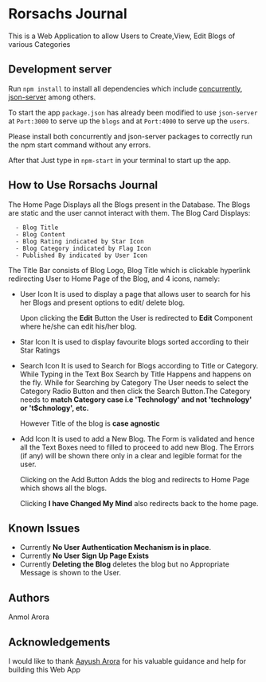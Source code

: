 # Rorsachs Journal

This is a Web Application to allow Users to Create,View, Edit Blogs of various Categories

## Development server

Run `npm install` to install all dependencies which include [concurrently](https://www.npmjs.com/package/concurrently), [json-server](https://www.npmjs.com/package/json-server) among others.

To start the app `package.json` has already been modified to use `json-server` at `Port:3000` to serve up the `blogs` and at `Port:4000` to serve up the `users`.

Please install both concurrently and json-server packages to correctly run the npm start command without any errors.

After that Just type in `npm-start` in your terminal to start up the app.

## How to Use Rorsachs Journal

The Home Page Displays all the Blogs present in the Database. The Blogs are static and the user cannot interact with them.
The Blog Card Displays:

      - Blog Title
      - Blog Content 
      - Blog Rating indicated by Star Icon
      - Blog Category indicated by Flag Icon
      - Published By indicated by User Icon

The Title Bar consists of Blog Logo, Blog Title which is clickable hyperlink redirecting User to Home Page of the Blog, and 4 icons, namely:

- User Icon
  It is used to display a page that allows user to search for his her Blogs and present options to edit/ delete blog.
  
  Upon clicking the **Edit** Button the User is redirected to **Edit** Component where he/she can edit his/her blog.
  
  
- Star Icon
  It is used to display favourite blogs sorted according to their Star Ratings
  
- Search Icon
  It is used to Search for Blogs according to Title or Category.
  While Typing in the Text Box Search by Title Happens and happens on the fly.
  While for Searching by Category The User needs to select the Category Radio Button and then click the Search Button.The Category needs   to **match Category case i.e 'Technology' and not 'technology' or 't$chnology', etc.** 
  
  However Title of the blog is **case agnostic**
  
 - Add Icon
   It is used to add a New Blog. The Form is validated and hence all the Text Boxes need to filled to proceed to add new Blog. The Errors    (if any) will be shown there only in a clear and legible format for the user. 
   
   Clicking on the Add Button Adds the blog and redirects to Home Page which shows all the blogs.
   
   Clicking **I have Changed My Mind** also redirects back to the home page.
   
  
 ## Known Issues
   
   - Currently **No User Authentication Mechanism is in place**.
   - Currently **No User Sign Up Page Exists**
   - Currently **Deleting the Blog** deletes the blog but no Appropriate Message is shown to the User.
  
  ## Authors
  
  Anmol Arora
  
  ## Acknowledgements
  
  I would like to thank [Aayush Arora](https://twitter.com/angularboy?lang=en) for his valuable guidance and help for building this Web     App
   
